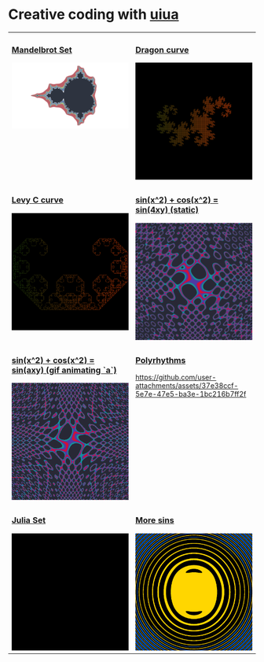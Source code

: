 # Creative coding with [uiua](https://www.uiua.org/)

<table>
  <tr>
    <td width="50%" valign="top">
      <h3><a href="1-mandelbrot/main.ua">Mandelbrot Set</a></h3>
      <img src="1-mandelbrot/output-1080.png" />
    </td>
    <td width="50%" valign="top">
      <h3><a href="2-dragon/main.ua">Dragon curve</a></h3>
      <img src="2-dragon/output-12.png" />
    </td>
  </tr>

  <tr>
    <td width="50%" valign="top">
      <h3><a href="3-levy-c-curve/main.ua">Levy C curve</a></h3>
      <img src="3-levy-c-curve/output-10.png" />
    </td>
    <td width="50%" valign="top">
      <h3><a href="4-im-a-sinner/main.ua">sin(x^2) + cos(x^2) = sin(4xy) (static)</a></h3>
      <img src="4-im-a-sinner/output-1000.png" />
    </td>
  </tr>

  <tr>
    <td width="50%" valign="top">
      <h3><a href="4-im-a-sinner/main.ua">sin(x^2) + cos(x^2) = sin(axy) (gif animating `a`)</a></h3>
      <img src="4-im-a-sinner/output-400.gif?raw=true" />
    </td>
    <td width="50%" valign="top">
      <h3>
        <a href="5-polyrhythms/main.ua">Polyrhythms</a>
      </h3>

https://github.com/user-attachments/assets/37e38ccf-5e7e-47e5-ba3e-1bc216b7ff2f

&nbsp;
    </td>
  </tr>

  <tr>
    <td width="50%" valign="top">
      <h3><a href="6-julia/main.ua">Julia Set</a></h3>
      <img src="6-julia/output-600.gif?raw=true" />
    </td>
    <td width="50%" valign="top">
      <h3><a href="7-dan-flashes/main.ua">More sins</a></h3>
      <img src="7-dan-flashes/output.gif?raw=true" />
    </td>
  </tr>
</table>

